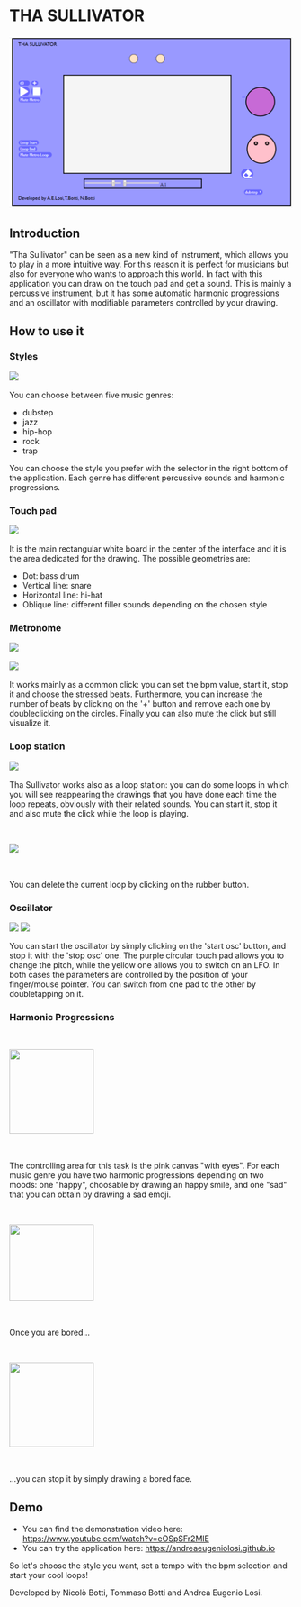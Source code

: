 # THA SULLIVATOR 
<p align="center"> <img src="Images/Screenshot (25).png" > </p>

## Introduction

"Tha Sullivator" can be seen as a new kind of instrument, which allows you to play in a more intuitive way. For this reason it is perfect for musicians but also for everyone who wants to approach this world.
In fact with this application you can draw on the touch pad and get a sound.
This is mainly a percussive instrument, but it has some automatic harmonic progressions and an oscillator with modifiable parameters controlled by your drawing. 


## How to use it 

### Styles

<p> <img src="Images/Styles.png" > </p>

You can choose between five music genres:
- dubstep
- jazz
- hip-hop
- rock
- trap

You can choose the style you prefer with the selector in the right bottom of the application. Each genre has different percussive sounds and harmonic progressions.

### Touch pad

<p> <img src="Images/TouchPad.png" > </p>

It is the main rectangular white board in the center of the interface and it is the area dedicated for the drawing.
The possible geometries are: 
- Dot: bass drum
- Vertical line: snare
- Horizontal line: hi-hat
- Oblique line: different filler sounds depending on the chosen style

### Metronome 

<p> <img src="Images/Metro1.png" > </p> <p> <img src="Images/Metro2.png" > </p>

It works mainly as a common click: you can set the bpm value, start it, stop it and choose the stressed beats. Furthermore, you can increase the number of beats by clicking on the '+' button and remove each one by doubleclicking on the circles. Finally you can also mute the click but still visualize it.

### Loop station 

<p> <img src="Images/Loopstation.png" > </p>

Tha Sullivator works also as a loop station: you can do some loops in which you will see reappearing the drawings that you have done each time the loop repeats, obviously with their related sounds. You can start it, stop it and also mute the click while the loop is playing.

<br>

<p> <img src="Images/Rubber.png" > </p>

<br>

You can delete the current loop by clicking on the rubber button.

### Oscillator

<p> <img src="Images/Oscillator.png" > <img src="Images/LFO.png" > </p> 

You can start the oscillator by simply clicking on the 'start osc' button, and stop it with the 'stop osc' one.
The purple circular touch pad allows you to change the pitch, while the yellow one allows you to switch on an LFO. In both cases the parameters are controlled by the position of your finger/mouse pointer. 
You can switch from one pad to the other by doubletapping on it.

### Harmonic Progressions

<br>

<p> <img width="150" height="150" src="Images/Happysmile.png" > </p>

<br>

The controlling area for this task is the pink canvas "with eyes".
For each music genre you have two harmonic progressions depending on two moods: one "happy", choosable by drawing an happy smile, and one "sad" that you can obtain by drawing a sad emoji.

<br>

<p> <img width="150" height="135" src="Images/Sadsmile.png" > </p>

<br>

Once you are bored...

<br>

<p> <img width="150" height="150" src="Images/Boredsmile2.png" > </p>

<br>

...you can stop it by simply drawing a bored face.

## Demo

- You can find the demonstration video here: https://www.youtube.com/watch?v=eOSpSFr2MlE
- You can try the application here: https://andreaeugeniolosi.github.io

So let's choose the style you want, set a tempo with the bpm selection and start your cool loops!

Developed by Nicolò Botti, Tommaso Botti and Andrea Eugenio Losi.

